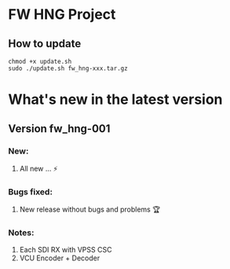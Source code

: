 # FW HNG Project

## How to update

```
chmod +x update.sh 
sudo ./update.sh fw_hng-xxx.tar.gz
```

# What's new in the latest version


## Version fw_hng-001
### New:
1. All new ... ⚡
### Bugs fixed:
1. New release without bugs and problems 🏆
### Notes:
1. Each SDI RX with VPSS CSC 
2. VCU Encoder + Decoder
